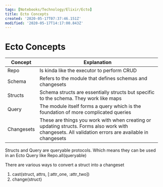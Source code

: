 ```yaml
---
tags: [Notebooks/Technology/Elixir/Ecto]
title: Ecto Concepts
created: '2020-05-17T07:37:46.151Z'
modified: '2020-05-17T14:17:00.843Z'
---
```


# Ecto Concepts

|Concept|Explanation|
|---|---|
|Repo|Is kinda like the executor to perform CRUD|
|Schema|Refers to the module that defines schemas and changesets|
|Structs|Schema structs are essentially structs but specific to the schema. They work like maps|
|Query|The module itself forms a query which is the foundation of more complicated queries|
|Changesets|These are things you work with when creating or updating structs. Forms also work with changesets. All validation errors are available in changesets|

Structs and Query are queryable protocols. Which means they can be used in an Ecto Query like Repo.all(queryable)

There are various ways to convert a struct into a changeset
1. cast(struct, attrs, [:attr_one, :attr_two])
2. change(struct)


